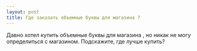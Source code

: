 ```yaml
---
layout: post 
title: Где заказать объемные буквы для магазина ? 
--- 
```

Давно хотел купить объемные буквы для магазина , но никак не могу определиться с магазином. Подскажите, где лучше купить?